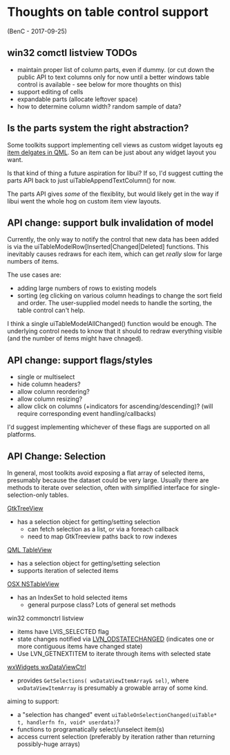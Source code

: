 # Thoughts on table control support

(BenC - 2017-09-25)

## win32 comctl listview TODOs

- maintain proper list of column parts, even if dummy.
   (or cut down the public API to text columns only for now
   until a better windows table control is available - see below
   for more thoughts on this)
- support editing of cells
- expandable parts (allocate leftover space)
- how to determine column width? random sample of data?


## Is the parts system the right abstraction?

Some toolkits support implementing cell views as custom
widget layouts eg [item delgates in QML](http://doc.qt.io/qt-5/qml-qtquick-controls-tableview.html#itemDelegate-prop).
So an item can be just about any widget layout you want.

Is that kind of thing a future aspiration for libui?
If so, I'd suggest cutting the parts API back to just
uiTableAppendTextColumn() for now.

The parts API gives _some_ of the flexiblity, but would likely
get in the way if libui went the whole hog on custom item view
layouts.


## API change: support bulk invalidation of model

Currently, the only way to notify the control that new data has
been added is via the uiTableModelRow[Inserted|Changed|Deleted]
functions. This inevitably causes redraws for each item, which
can get _really_ slow for large numbers of items.

The use cases are:
 - adding large numbers of rows to existing models
 - sorting (eg clicking on various column headings to change
   the sort field and order.
   The user-supplied model needs to handle the sorting, the
   table control can't help.

I think a single uiTableModelAllChanged() function would be
enough. The underlying control needs to know that it should
to redraw everything visible (and the number of items might
have chnaged).


## API change: support flags/styles

- single or multiselect
- hide column headers?
- allow column reordering?
- allow column resizing?
- allow click on columns (+indicators for ascending/descending)?
  (will require corresponding event handling/callbacks)

I'd suggest implementing whichever of these flags are supported on
all platforms.




## API Change: Selection

In general, most toolkits avoid exposing a flat array of
selected items, presumably because the dataset could be
very large. Usually there are methods to iterate over
selection, often with simplified interface for
single-selection-only tables.

[GtkTreeView](https://developer.gnome.org/gtk3/stable/GtkTreeView.html)
- has a selection object for getting/setting selection
  - can fetch selection as a list, or via a foreach callback
  - need to map GtkTreeview paths back to row indexes

[QML TableView](http://doc.qt.io/qt-5/qml-qtquick-controls-tableview.html)
- has a selection object for getting/setting selection
- supports iteration of selected items

[OSX NSTableView](https://developer.apple.com/documentation/appkit/nstableview)
- has an IndexSet to hold selected items
   - general purpose class? Lots of general set methods

win32 commonctrl listview
- items have LVIS_SELECTED flag
- state changes notified via
  [LVN_ODSTATECHANGED](https://msdn.microsoft.com/en-us/library/windows/desktop/bb774859(v=vs.85).aspx)
  (indicates one or more contiguous items have changed state)
- Use LVN_GETNEXTITEM to iterate through items with selected state

[wxWidgets wxDataViewCtrl](http://docs.wxwidgets.org/3.0/classwx_data_view_ctrl.html)
- provides `GetSelections( wxDataViewItemArray& sel)`, where `wxDataViewItemArray`
  is presumably a growable array of some kind.


aiming to support:

- a "selection has changed" event
    `uiTableOnSelectionChanged(uiTable* t, handlerfn fn, void* userdata)`?
- functions to programatically select/unselect item(s)
- access current selection (preferably by iteration rather than returning
  possibly-huge arrays)

